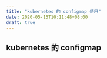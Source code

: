 ```yaml
---
title: "kubernetes 的 configmap 使用"
date: 2020-05-15T10:11:48+08:00
draft: true
---
```


## kubernetes 的 configmap